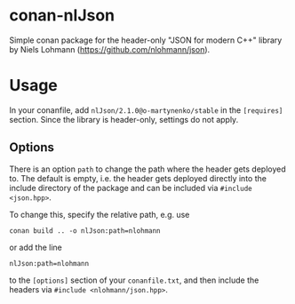 # conan-nlJson

Simple conan package for the header-only "JSON for modern C++" library by Niels Lohmann (https://github.com/nlohmann/json).

# Usage

In your conanfile, add `nlJson/2.1.0@o-martynenko/stable` in the `[requires]` section. Since the library is header-only, settings do not apply.

## Options

There is an option `path` to change the path where the header gets deployed to. The default is empty, i.e. the header gets deployed directly into the include directory of the package and can be included via `#include <json.hpp>`.

To change this, specify the relative path, e.g. use

    conan build .. -o nlJson:path=nlohmann

or add the line

    nlJson:path=nlohmann

to the `[options]` section of your `conanfile.txt`, and then include the headers via `#include <nlohmann/json.hpp>`.
